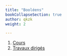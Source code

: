 ```yaml
---
title: "Booléens"
bookCollapseSection: true
author: qkzk
weight: 2

---
```


1. [Cours](1_cours)
2. [Travaux dirigés](2_td)



